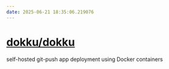 ```yaml
---
date: 2025-06-21 18:35:06.219076
---
```


# [dokku/dokku](https://github.com/dokku/dokku)

self-hosted git-push app deployment using Docker containers